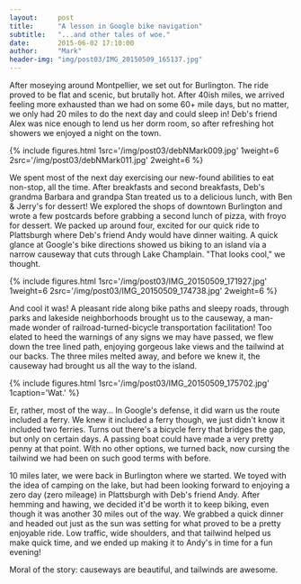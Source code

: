 ```yaml
---
layout:     post
title:      "A lesson in Google bike navigation"
subtitle:   "...and other tales of woe."
date:       2015-06-02 17:10:00
author:     "Mark"
header-img: "img/post03/IMG_20150509_165137.jpg"
---
```


After moseying around Montpellier, we set out for Burlington. The ride proved to be flat and scenic, but brutally hot. After 40ish miles, we arrived feeling more exhausted than we had on some 60+ mile days, but no matter, we only had 20 miles to do the next day and could sleep in! Deb's friend Alex was nice enough to lend us her dorm room, so after refreshing hot showers we enjoyed a night on the town. 

{% include figures.html 1src='/img/post03/debNMark009.jpg' 1weight=6 2src='/img/post03/debNMark011.jpg' 2weight=6 %}

We spent most of the next day exercising our new-found abilities to eat non-stop, all the time. After breakfasts and second breakfasts, Deb's grandma Barbara and grandpa Stan treated us to a delicious lunch, with Ben & Jerry's for dessert! We explored the shops of downtown Burlington and wrote a few postcards before grabbing a second lunch of pizza, with froyo for dessert. We packed up around four, excited for our quick ride to Plattsburgh where Deb's friend Andy would have dinner waiting. A quick glance at Google's bike directions showed us biking to an island via a narrow causeway that cuts through Lake Champlain. "That looks cool," we thought.

{% include figures.html 1src='/img/post03/IMG_20150509_171927.jpg' 1weight=6 2src='/img/post03/IMG_20150509_174738.jpg' 2weight=6 %} 

And cool it was! A pleasant ride along bike paths and sleepy roads, through parks and lakeside neighborhoods brought us to the causeway, a man-made wonder of railroad-turned-bicycle transportation facilitation! Too elated to heed the warnings of any signs we may have passed, we flew down the tree lined path, enjoying gorgeous lake views and the tailwind at our backs. The three miles melted away, and before we knew it, the causeway had brought us all the way to the island.

{% include figures.html 1src='/img/post03/IMG_20150509_175702.jpg' 1caption='Wat.' %}

Er, rather, most of the way... In Google's defense, it did warn us the route included a ferry. We knew it included a ferry though, we just didn't know it included two ferries. Turns out there's a bicycle ferry that bridges the gap, but only on certain days. A passing boat could have made a very pretty penny at that point. With no other options, we turned back, now cursing the tailwind we had been on such good terms with before.

10 miles later, we were back in Burlington where we started. We toyed with the idea of camping on the lake, but had been looking forward to enjoying a zero day (zero mileage) in Plattsburgh with Deb's friend Andy. After hemming and hawing, we decided it'd be worth it to keep biking, even though it was another 30 miles out of the way. We grabbed a quick dinner and headed out just as the sun was setting for what proved to be a pretty enjoyable ride. Low traffic, wide shoulders, and that tailwind helped us make quick time, and we ended up making it to Andy's in time for a fun evening!

Moral of the story: causeways are beautiful, and tailwinds are awesome.

